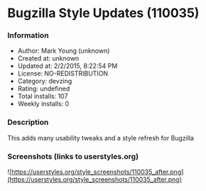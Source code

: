 # Bugzilla Style Updates (110035)

### Information
- Author: Mark Young (unknown)
- Created at: unknown
- Updated at: 2/2/2015, 8:22:54 PM
- License: NO-REDISTRIBUTION
- Category: devzing
- Rating: undefined
- Total installs: 107
- Weekly installs: 0


### Description
This adds many usability tweaks and a style refresh for Bugzilla


### Screenshots (links to userstyles.org)
![https://userstyles.org/style_screenshots/110035_after.png](https://userstyles.org/style_screenshots/110035_after.png)


